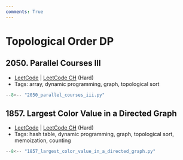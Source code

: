 ```yaml
---
comments: True
---
```


# Topological Order DP

## 2050. Parallel Courses III

-   [LeetCode](https://leetcode.com/problems/parallel-courses-iii/) | [LeetCode CH](https://leetcode.cn/problems/parallel-courses-iii/) (Hard)
-   Tags: array, dynamic programming, graph, topological sort

```python title="2050. Parallel Courses III"
--8<-- "2050_parallel_courses_iii.py"
```

## 1857. Largest Color Value in a Directed Graph

-   [LeetCode](https://leetcode.com/problems/largest-color-value-in-a-directed-graph/) | [LeetCode CH](https://leetcode.cn/problems/largest-color-value-in-a-directed-graph/) (Hard)
-   Tags: hash table, dynamic programming, graph, topological sort, memoization, counting

```python title="1857. Largest Color Value in a Directed Graph"
--8<-- "1857_largest_color_value_in_a_directed_graph.py"
```
